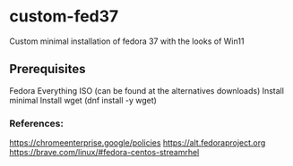 # custom-fed37
Custom minimal installation of fedora 37 with the looks of Win11

## Prerequisites
Fedora Everything ISO (can be found at the alternatives downloads) 
Install minimal
Install wget (dnf install -y wget)


### References:
https://chromeenterprise.google/policies
https://alt.fedoraproject.org
https://brave.com/linux/#fedora-centos-streamrhel

